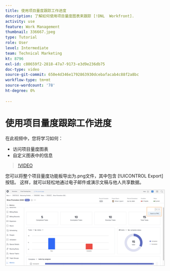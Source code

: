 ```yaml
---
title: 使用项目量度跟踪工作进度
description: 了解如何使用项目量度图表来跟踪 [!DNL  Workfront].
activity: use
feature: Work Management
thumbnail: 336667.jpeg
type: Tutorial
role: User
level: Intermediate
team: Technical Marketing
kt: 8796
exl-id: c80659f2-2818-47a7-9173-e3d9e236db75
doc-type: video
source-git-commit: 650e4d346e1792863930dcebafacab4c88f2a8bc
workflow-type: tm+mt
source-wordcount: '78'
ht-degree: 0%

---
```


# 使用项目量度跟踪工作进度

在此视频中，您将学习如何：

* 访问项目量度图表
* 自定义图表中的信息

>[!VIDEO](https://video.tv.adobe.com/v/336667/?quality=12&learn=on)

您可以将整个项目量度功能板导出为.png文件，其中包含 [!UICONTROL Export] 按钮。 这样，就可以轻松地通过电子邮件或演示文稿与他人共享数据。

![“导出的项目量度”页面](assets/planner-fund-metrics-export.png)

<!---
Overview of project metrics
--->
